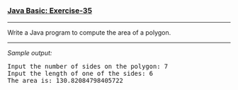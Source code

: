 ### [Java Basic: Exercise-35](https://www.w3resource.com/java-exercises/basic/index.php)

***
Write a Java program to compute the area of a polygon.
***
_Sample output:_
<pre>
Input the number of sides on the polygon: 7                                                                   
Input the length of one of the sides: 6                                                                       
The area is: 130.82084798405722 
</pre>